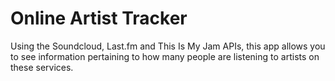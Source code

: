 # Online Artist Tracker

Using the Soundcloud, Last.fm and This Is My Jam APIs, this app allows you to see information pertaining to how many people are listening to artists on these services. 
